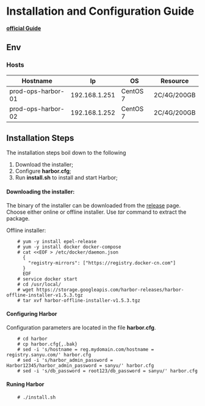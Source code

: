 # Installation and Configuration Guide 
**[official Guide](https://github.com/goharbor/harbor/blob/master/docs/installation_guide.md)**

## Env
### Hosts
|Hostname|Ip|OS|Resource|
|---|---|---|---|
|prod-ops-harbor-01|192.168.1.251|CentOS 7|2C/4G/200GB|
|prod-ops-harbor-02|192.168.1.252|CentOS 7|2C/4G/200GB|

## Installation Steps

The installation steps boil down to the following

1. Download the installer;
2. Configure **harbor.cfg**;
3. Run **install.sh** to install and start Harbor;


#### Downloading the installer:

The binary of the installer can be downloaded from the [release](https://github.com/goharbor/harbor/releases) page. Choose either online or offline installer. Use *tar* command to extract the package.

Offline installer:
```
    # yum -y install epel-release
    # yum -y install docker docker-compose
    # cat <<EOF > /etc/docker/daemon.json 
      {
        "registry-mirrors": ["https://registry.docker-cn.com"]
      }
      EOF
    # service docker start
    # cd /usr/local/
    # wget https://storage.googleapis.com/harbor-releases/harbor-offline-installer-v1.5.3.tgz
    # tar xvf harbor-offline-installer-v1.5.3.tgz     
```

#### Configuring Harbor
Configuration parameters are located in the file **harbor.cfg**. 
```
    # cd harbor
    # cp harbor.cfg{,.bak}
    # sed -i 's/hostname = reg.mydomain.com/hostname = registry.sanyu.com/' harbor.cfg 
    # sed -i 's/harbor_admin_password = Harbor12345/harbor_admin_password = sanyu/' harbor.cfg 
    # sed -i 's/db_password = root123/db_password = sanyu/' harbor.cfg 
```

#### Runing Harbor
```
    # ./install.sh
```


